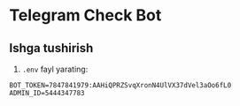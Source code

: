 # Telegram Check Bot

## Ishga tushirish

1. `.env` fayl yarating:
```env
BOT_TOKEN=7847841979:AAHiQPRZSvqXronN4UlVX37dVel3aOo6fL0
ADMIN_ID=5444347783

